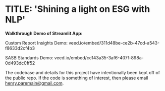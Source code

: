 TITLE: 'Shining a light on ESG with NLP' 
==============================

**Walkthrough Demo of Streamlit App:**

Custom Report Insights Demo:
veed.io/embed/311d48be-ce2b-47cd-a543-f8633d2cf4b3

SASB Standards Demo:
veed.io/embed/cc143a35-3af6-407f-898a-0d493dc0ff52


The codebase and details for this project have intentionally been kept off of the public repo. If the code is something of interest, then please email henry.paremain@gmail.com.




